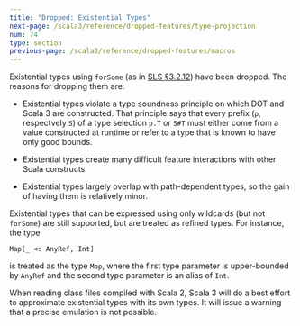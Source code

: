 ```yaml
---
title: "Dropped: Existential Types"
next-page: /scala3/reference/dropped-features/type-projection
num: 74
type: section
previous-page: /scala3/reference/dropped-features/macros
---
```


<!-- THIS FILE HAS BEEN GENERATED BY SCALADOC PREPROCESSOR.
    The whole process of generation the docs can be found under this README: https://github.com/lampepfl/dotty/blob/master/docs/README.md
    The source file can be found here https://github.com/lampepfl/dotty/edit/master/docs/docs/reference/dropped-features/existential-types.md
    NOTE THAT ANY CHANGES TO THIS FILE WILL BE OVERRIDEN BY PREPROCESSOR.
-->

Existential types using `forSome` (as in
[SLS §3.2.12](https://www.scala-lang.org/files/archive/spec/2.13/03-types.html#existential-types))
have been dropped. The reasons for dropping them are:

- Existential types violate a type soundness principle on which DOT
  and Scala 3 are constructed. That principle says that every
  prefix (`p`, respectvely `S`) of a type selection `p.T` or `S#T`
  must either come from a value constructed at runtime or refer to a
  type that is known to have only good bounds.

- Existential types create many difficult feature interactions
  with other Scala constructs.

- Existential types largely overlap with path-dependent types,
  so the gain of having them is relatively minor.

Existential types that can be expressed using only wildcards (but not
`forSome`) are still supported, but are treated as refined types.
For instance, the type

<div class="snippet" ><div class="buttons"></div><pre><code class="language-scala"><span id="0" class="" >Map[_ &lt;: AnyRef, Int]
</span></code></pre></div>

is treated as the type `Map`, where the first type parameter
is upper-bounded by `AnyRef` and the second type parameter is an alias
of `Int`.

When reading class files compiled with Scala 2, Scala 3 will do a best
effort to approximate existential types with its own types. It will
issue a warning that a precise emulation is not possible.
